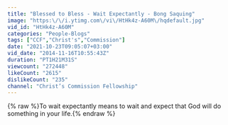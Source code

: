 ```yaml
---
title: "Blessed to Bless - Wait Expectantly - Bong Saquing"
image: "https:\/\/i.ytimg.com\/vi\/HtHk4z-A60M\/hqdefault.jpg"
vid_id: "HtHk4z-A60M"
categories: "People-Blogs"
tags: ["CCF","Christ's","Commission"]
date: "2021-10-23T09:05:07+03:00"
vid_date: "2014-11-16T10:55:43Z"
duration: "PT1H21M31S"
viewcount: "272448"
likeCount: "2615"
dislikeCount: "235"
channel: "Christ’s Commission Fellowship"
---
```

{% raw %}To wait expectantly means to wait and expect that God will do something in your life.{% endraw %}
